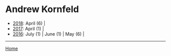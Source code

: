 # Andrew Kornfeld

  * [2018](./andrew-kornfeld-2018.md): 
      April (6) | 
  * [2017](./andrew-kornfeld-2017.md): 
      April (1) | 
  * [2016](./andrew-kornfeld-2016.md): 
      July (1) | 
      June (1) | 
      May (6) | 

----

[Home](../)

